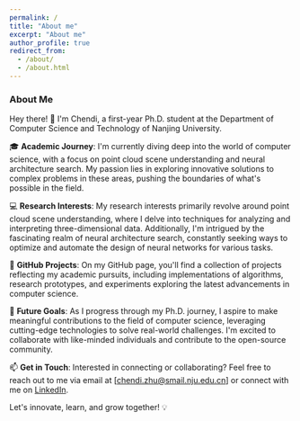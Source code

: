 ```yaml
---
permalink: /
title: "About me"
excerpt: "About me"
author_profile: true
redirect_from: 
  - /about/
  - /about.html
---
```



### About Me

Hey there! 👋 I'm Chendi, a first-year Ph.D. student at the Department of Computer Science and Technology of Nanjing University.

🎓 **Academic Journey**: I'm currently diving deep into the world of computer science, with a focus on point cloud scene understanding and neural architecture search. My passion lies in exploring innovative solutions to complex problems in these areas, pushing the boundaries of what's possible in the field.

💻 **Research Interests**: My research interests primarily revolve around point cloud scene understanding, where I delve into techniques for analyzing and interpreting three-dimensional data. Additionally, I'm intrigued by the fascinating realm of neural architecture search, constantly seeking ways to optimize and automate the design of neural networks for various tasks.

🌟 **GitHub Projects**: On my GitHub page, you'll find a collection of projects reflecting my academic pursuits, including implementations of algorithms, research prototypes, and experiments exploring the latest advancements in computer science.

🚀 **Future Goals**: As I progress through my Ph.D. journey, I aspire to make meaningful contributions to the field of computer science, leveraging cutting-edge technologies to solve real-world challenges. I'm excited to collaborate with like-minded individuals and contribute to the open-source community.

📫 **Get in Touch**: Interested in connecting or collaborating? Feel free to reach out to me via email at [chendi.zhu@smail.nju.edu.cn] or connect with me on [LinkedIn](http://linkedin.com/in/chendi-zhu-295b98235).

Let's innovate, learn, and grow together! 💡
